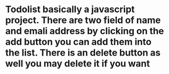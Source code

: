 # Todolist basically a javascript project. There are two field of name and emali address by clicking on the add button you can add them into the list. There is an delete button as well you may delete it if you want
